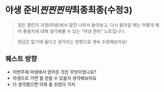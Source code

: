 <!--
- 이 노트의 정체성을 표현합니다.
- 어떤 부스트캠프, 어떤 챌린지, 어떤 성장을 목표로 릴레이 프로젝트를 진행할 것인지 앞으로 계속해서 이어질 노트의 성격을 표현해주세요.
- 이 노트에 어떤 퀘스트가 생길지, 어떤 방향과 목적으로 퀘스트를 수행할지를 결정합니다.
- 해석 공유하기 시간에 나눈 대화를 바탕으로 앞으로 제작할 퀘스트가 어떤 영향력을 미치면 좋을지 고민해보세요.
- README.md의 내용은 우리가 퀘스트를 제작할 때의 의사 결정 기준이자, 앞으로 우리의 노트를 이어받을 다른 그룹의 동료가 해당 노트의 성격을 이해할 수 있는 문서가 됩니다.
-->

# 야생 준비*찐찐찐막*최종최종(수정3)

> 힘든 챌린지 과정(야생)에서 잠깐 나와서 돌아보고, 다시 들어갈 때는 어떻게 해야 좋을지에 대해 생각해볼 수 있는 "야생 준비" 노트입니다.
>
> 정답은 없기에 옳다고 생각되는 방향으로 계속 수정해보아요!

## 퀘스트 방향

<!-- 성장 / 회고 / 동기 / 꾸준함  -->

-   이번주에 야생에서 얻어온 것은 무엇이었나요?
-   야생으로 가면 뭘 얻을 수 있을지 생각해보아요
-   다 생각했으면 이제 좀 쉬었다 가자

